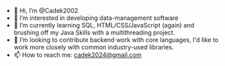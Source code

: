 - 👋 Hi, I’m @Cadek2002
- 👀 I’m interested in developing data-management software
- 🌱 I’m currently learning SQL, HTML/CSS/JavaScript (again) and brushing off my Java Skills with a multithreading project.
- 💞️ I’m looking to contribute backend work with core languages, I'd like to work more closely with common industry-used libraries.
- 📫 How to reach me: cadek2024@gmail.com

<!---
Cadek2002/Cadek2002 is a ✨ special ✨ repository because its `README.md` (this file) appears on your GitHub profile.
You can click the Preview link to take a look at your changes.
--->
